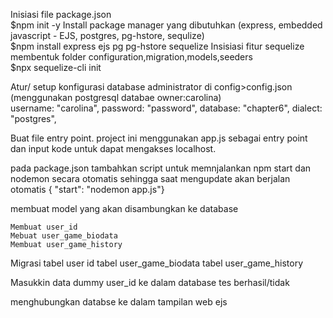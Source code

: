 Inisiasi file package.json <br />
    $npm init -y
Install package manager yang dibutuhkan (express, embedded javascript - EJS, postgres, pg-hstore, sequlize) <br />
    $npm install express ejs pg pg-hstore sequelize
Insisiasi fitur sequelize membentuk folder configuration,migration,models,seeders <br />
    $npx sequelize-cli init

Atur/ setup konfigurasi database administrator di config>config.json (menggunakan postgresql databae owner:carolina) <br>
    username: "carolina",
    password: "password",
    database: "chapter6",
    dialect: "postgres",

Buat file entry point. project ini menggunakan app.js sebagai entry point dan input kode untuk dapat mengakses localhost.<br />

pada package.json tambahkan script untuk memnjalankan npm start dan nodemon secara otomatis sehingga saat mengupdate akan berjalan otomatis
    { "start": "nodemon app.js"}

membuat model yang akan disambungkan ke database
  
    Membuat user_id
    Mebuat user_game_biodata
    Membuat user_game_history

Migrasi 
    tabel user id
    tabel user_game_biodata
        tabel user_game_history

Masukkin data dummy user_id ke dalam database tes berhasil/tidak

menghubungkan databse ke dalam tampilan web ejs